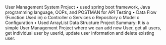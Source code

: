  User Management System Project
•	used spring boot framework, Java programming language, OOPs, and POSTMAN for API Testing
•	Data Flow (Function Used in)
o	Controller
o	Services
o	Repository
o	Model
o	Configuration
•	Used ArrayList Data Structure
Project Summary:
It is a simple User Management Project where we can add new User, get all users, get individual user by userId, update user information and delete existing user.


